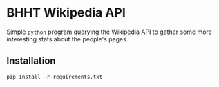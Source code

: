 # BHHT Wikipedia API

Simple `python` program querying the Wikipedia API to gather some more interesting stats about the people's pages.

## Installation

```
pip install -r requirements.txt
```
